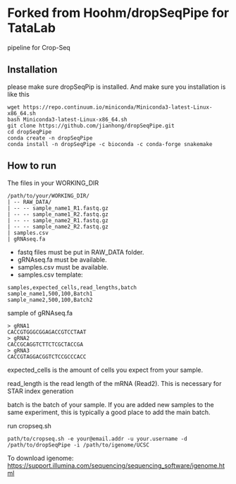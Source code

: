 # Forked from Hoohm/dropSeqPipe for TataLab

pipeline for Crop-Seq

## Installation

please make sure dropSeqPip is installed. And make sure you installation is like this

```
wget https://repo.continuum.io/miniconda/Miniconda3-latest-Linux-x86_64.sh
bash Miniconda3-latest-Linux-x86_64.sh
git clone https://github.com/jianhong/dropSeqPipe.git
cd dropSeqPipe
conda create -n dropSeqPipe
conda install -n dropSeqPipe -c bioconda -c conda-forge snakemake
```

## How to run

The files in your WORKING_DIR
```
/path/to/your/WORKING_DIR/
| -- RAW_DATA/
| -- -- sample_name1_R1.fastq.gz
| -- -- sample_name1_R2.fastq.gz
| -- -- sample_name2_R1.fastq.gz
| -- -- sample_name2_R2.fastq.gz
| samples.csv
| gRNAseq.fa
```

- fastq files must be put in RAW_DATA folder.
- gRNAseq.fa must be available.
-	samples.csv must be available.
-	samples.csv template:

```
samples,expected_cells,read_lengths,batch
sample_name1,500,100,Batch1
sample_name2,500,100,Batch2
```

sample of gRNAseq.fa
```
> gRNA1
CACCGTGGGCGGAGACCGTCCTAAT
> gRNA2
CACCGCAGGTCTTCTCGCTACCGA
> gRNA3
CACCGTAGGACGGTCTCCGCCCACC
```

expected_cells is the amount of cells you expect from your sample.

read_length is the read length of the mRNA (Read2). This is necessary for STAR index generation

batch is the batch of your sample. If you are added new samples to the same experiment, this is typically a good place to add the main batch.

run cropseq.sh

```
path/to/cropseq.sh -e your@email.addr -u your.username -d /path/to/dropSeqPipe -i /path/to/igenome/UCSC
```

To download igenome: https://support.illumina.com/sequencing/sequencing_software/igenome.html
